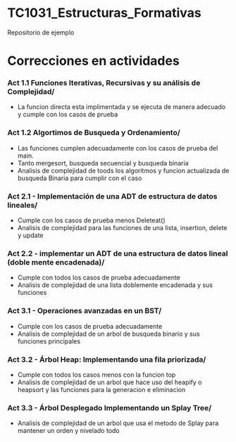 # TC1031_Estructuras_Formativas

Repositorio de ejemplo

# Correcciones en actividades
 ### Act 1.1 Funciones Iterativas, Recursivas y su análisis de Complejidad/
* La funcion directa esta implimentada y se ejecuta de manera adecuado y cumple con los casos de prueba

 ### Act 1.2 Algortimos de Busqueda y Ordenamiento/
* Las funciones cumplen adecuadamente con los casos de prueba del main.
* Tanto mergesort, busqueda secuencial y busqueda binaria
* Analisis de complejidad de toods los algoritmos y funcion actualizada de busqueda Binaria para cumplir con el caso
 
 ### Act 2.1 - Implementación de una ADT de estructura de datos lineales/
 * Cumple con los casos de prueba menos Deleteat()
 * Analisis de complejidad para las funciones de una lista, insertion, delete y update
 
 ### Act 2.2 - implementar un ADT de una estructura de datos lineal (doble mente encadenada)/
 * Cumple con todos los casos de prueba adecuadamente 
 * Analisis de complejidad de una lista doblemente encadenada y sus funciones
 
 ### Act 3.1 - Operaciones avanzadas en un BST/
 * Cumple con los casos de prueba adecuadamente
 * Analisis de complejidad de un arbol de busqueda binario y sus funciones principales 
 
 ### Act 3.2 - Árbol Heap: Implementando una fila priorizada/
* Cumple con todos los casos menos con la funcion top
* Analisis de complejidad de un arbol que hace uso del heapify o heapsort y las funciones para la generacion e eliminacion

 ### Act 3.3 - Árbol Desplegado Implementando un Splay Tree/
 * Analisis de complejidad de un arbol que usa el metodo de Splay para mantener un orden y nivelado todo
 
